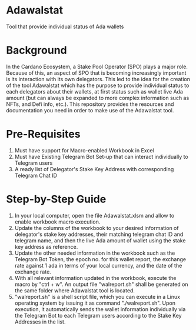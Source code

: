# Adawalstat
Tool that provide individual status of Ada wallets

# Background
In the Cardano Ecosystem, a Stake Pool Operator (SPO) plays a major role.  Because of this, an aspect of SPO that
is becoming increasingly important is its interaction with its own delegators.  This led to the idea for the
creation of the tool Adawalstat which has the purpose to provide individual status to each delegators about their wallets,
at first status such as wallet live Ada amount (but can always be expanded to more complex information such as NFTs, and Defi info, etc.).
This repository provides the resources and documentation you need in order to make use of the Adawalstat tool.

# Pre-Requisites
1. Must have support for Macro-enabled Workbook in Excel
2. Must have Existing Telegram Bot Set-up that can interact individually to Telegram users
3. A ready list of Delegator's Stake Key Address with corresponding Telegram Chat ID 

# Step-by-Step Guide
1. In your local computer, open the file Adawalstat.xlsm and allow to enable workbook macro execution.
2. Update the columns of the workbook to your desired information of delegator's stake key addresses,
    their matching telegram chat ID and telegram name, and then the live Ada amount of wallet
    using the stake key address as reference.
3. Update the other needed information in the workbook such as the Telegram Bot Token, the epoch no. for this wallet report,
    the exchange rate against 1 ada in terms of your local currency, and the date of the exchange rate.
4. With all relevant information updated in the workbook, execute the macro by "ctrl + w".  An output file "walreport.sh"
    shall be generated on the same folder where Adawalstat tool is located.
5. "walreport.sh" is a shell script file, which you can execute in a Linux operating system by issuing it as command "./walreport.sh".
    Upon execution, it automatically sends the wallet information individually via the Telegram Bot to each Telegram users according
    to the Stake Key Addresses in the list.

